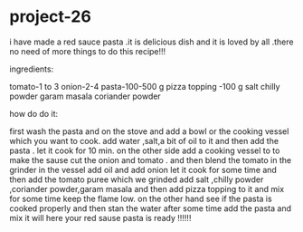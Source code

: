 # project-26

i have made a red sauce pasta 
.it is delicious dish and it is loved by all
.there no need of more things to do this recipe!!!

ingredients:

tomato-1 to 3
onion-2-4
pasta-100-500 g
pizza topping -100 g
salt
chilly powder
garam masala
coriander powder

how do do it:

first wash the pasta and on the stove and add a bowl or the cooking vessel which you want to cook.
add water ,salt,a bit of oil to it and then add the pasta .
let it cook for 10 min.
on the other side add a cooking vessel to to make the sause 
cut the onion and tomato .
and then blend the tomato in the grinder 
in the vessel add oil and add onion let it cook for some time 
and then add the tomato puree which we grinded 
add salt ,chilly powder ,coriander powder,garam masala and then add pizza topping to it 
and mix for some time keep the flame low.
on the other hand see if the pasta is cooked properly 
and then stan the water after some time add the pasta and mix it will 
here your red sause pasta is ready !!!!!!


